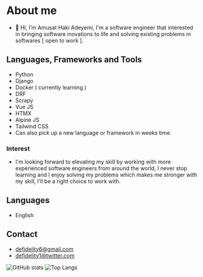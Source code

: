# About me
- 👋 Hi, I’m Amusat Haki Adeyemi, I'm a software engineer that interested in bringing software inovations to life and solving existing problems in softwares [ open to work ].


## Languages, Frameworks and Tools

- Python 
- Django
- Docker ( currently learning )
- DRF
- Scrapy
- Vue JS
- HTMX
- Alpine JS
- Tailwind CSS
- Can also pick up a new language or framework in weeks time.

### Interest

- I'm looking forward to elevating my skill by working with more experienced software engineers from around the world, I never stop learning and I enjoy solving my problems which makes me stronger with my skill, I'll be a right choice to work with.

## Languages
- English

## Contact

- defidelity6@gmail.com
- defidelity1@twitter.com

![GitHub stats](https://github-readme-stats.vercel.app/api?username=DeFidelity&show_icons=true&theme=ocean_dark)
![Top Langs](https://github-readme-stats.vercel.app/api/top-langs/?username=DeFidelity&theme=ocean_dark)


<!---
DeFidelity/DeFidelity is a ✨ special ✨ repository because its `README.md` (this file) appears on your GitHub profile.
You can click the Preview link to take a look at your changes.
--->
